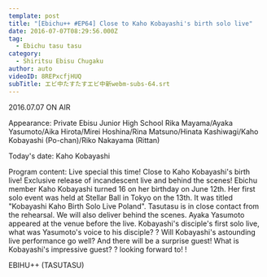 ```yaml
---
template: post
title: "[Ebichu++ #EP64] Close to Kaho Kobayashi's birth solo live"
date: 2016-07-07T08:29:56.000Z
tag:
  - Ebichu tasu tasu
category:
  - Shiritsu Ebisu Chugaku
author: auto
videoID: 8REPxcfjHUQ
subTitle: エビ中たすたすエビ中新webm-subs-64.srt
---
```

2016.07.07 ON AIR

Appearance: Private Ebisu Junior High School
Rika Mayama/Ayaka Yasumoto/Aika Hirota/Mirei Hoshina/Rina Matsuno/Hinata Kashiwagi/Kaho Kobayashi (Po-chan)/Riko Nakayama (Rittan)

Today's date: Kaho Kobayashi

Program content: Live special this time! Close to Kaho Kobayashi's birth live! Exclusive release of incandescent live and behind the scenes! Ebichu member Kaho Kobayashi turned 16 on her birthday on June 12th. Her first solo event was held at Stellar Ball in Tokyo on the 13th. It was titled "Kobayashi Kaho Birth Solo Live Poland". Tasutasu is in close contact from the rehearsal. We will also deliver behind the scenes. Ayaka Yasumoto appeared at the venue before the live. Kobayashi's disciple's first solo live, what was Yasumoto's voice to his disciple? ? Will Kobayashi's astounding live performance go well? And there will be a surprise guest! What is Kobayashi's impressive guest? ? looking forward to! !

EBIHU++ (TASUTASU)
